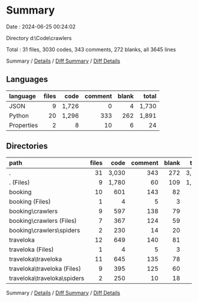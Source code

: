 # Summary

Date : 2024-06-25 00:24:02

Directory d:\\Code\\crawlers

Total : 31 files,  3030 codes, 343 comments, 272 blanks, all 3645 lines

Summary / [Details](details.md) / [Diff Summary](diff.md) / [Diff Details](diff-details.md)

## Languages
| language | files | code | comment | blank | total |
| :--- | ---: | ---: | ---: | ---: | ---: |
| JSON | 9 | 1,726 | 0 | 4 | 1,730 |
| Python | 20 | 1,296 | 333 | 262 | 1,891 |
| Properties | 2 | 8 | 10 | 6 | 24 |

## Directories
| path | files | code | comment | blank | total |
| :--- | ---: | ---: | ---: | ---: | ---: |
| . | 31 | 3,030 | 343 | 272 | 3,645 |
| . (Files) | 9 | 1,780 | 60 | 109 | 1,949 |
| booking | 10 | 601 | 143 | 82 | 826 |
| booking (Files) | 1 | 4 | 5 | 3 | 12 |
| booking\\crawlers | 9 | 597 | 138 | 79 | 814 |
| booking\\crawlers (Files) | 7 | 367 | 124 | 59 | 550 |
| booking\\crawlers\\spiders | 2 | 230 | 14 | 20 | 264 |
| traveloka | 12 | 649 | 140 | 81 | 870 |
| traveloka (Files) | 1 | 4 | 5 | 3 | 12 |
| traveloka\\traveloka | 11 | 645 | 135 | 78 | 858 |
| traveloka\\traveloka (Files) | 9 | 395 | 125 | 60 | 580 |
| traveloka\\traveloka\\spiders | 2 | 250 | 10 | 18 | 278 |

Summary / [Details](details.md) / [Diff Summary](diff.md) / [Diff Details](diff-details.md)